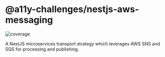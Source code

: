 # @a11y-challenges/nestjs-aws-messaging

![coverage](https://gitlab.mediacube.at/a11y-challenges/a11y-challenges/badges/develop/coverage.svg?job=test:nestjs-aws-messaging)

A NestJS microservices transport strategy which leverages AWS SNS and SQS for processing and publishing.